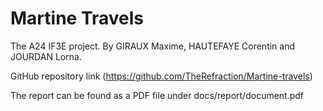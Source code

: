 # Martine Travels
The A24 IF3E project.
By GIRAUX Maxime, HAUTEFAYE Corentin and JOURDAN Lorna.

GitHub repository link (https://github.com/TheRefraction/Martine-travels)

The report can be found as a PDF file under docs/report/document.pdf
